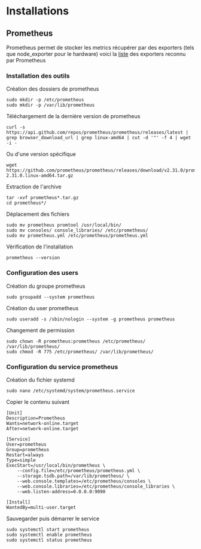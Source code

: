 # Installations

## Prometheus

Prometheus permet de stocker les metrics récupérer par des exporters (tels que node_exporter pour le hardware) voici la [liste](https://prometheus.io/docs/instrumenting/exporters/) des exporters reconnu par Prometheus

### Installation des outils

Création des dossiers de prometheus
```
sudo mkdir -p /etc/prometheus
sudo mkdir -p /var/lib/prometheus
```

Téléchargement de la dernière version de prometheus
```
curl -s https://api.github.com/repos/prometheus/prometheus/releases/latest | grep browser_download_url | grep linux-amd64 | cut -d '"' -f 4 | wget -i -
```

Ou d'une version spécifique
```
wget https://github.com/prometheus/prometheus/releases/download/v2.31.0/prometheus-2.31.0.linux-amd64.tar.gz

```

Extraction de l'archive
```
tar -xvf prometheus*.tar.gz
cd prometheus*/
```

Déplacement des fichiers
```
sudo mv prometheus promtool /usr/local/bin/
sudo mv consoles/ console_libraries/ /etc/prometheus/
sudo mv prometheus.yml /etc/prometheus/prometheus.yml
```

Vérification de l'installation
```
prometheus --version
```

### Configuration des users

Création du groupe prometheus

```
sudo groupadd --system prometheus
```

Création du user prometheus

```
sudo useradd -s /sbin/nologin --system -g prometheus prometheus
```

Changement de permission
```
sudo chown -R prometheus:prometheus /etc/prometheus/ /var/lib/prometheus/
sudo chmod -R 775 /etc/prometheus/ /var/lib/prometheus/
```

### Configuration du service prometheus

Création du fichier systemd
```
sudo nano /etc/systemd/system/prometheus.service
```

Copier le contenu suivant 
```
[Unit]
Description=Prometheus
Wants=network-online.target
After=network-online.target

[Service]
User=prometheus
Group=prometheus
Restart=always
Type=simple
ExecStart=/usr/local/bin/prometheus \
    --config.file=/etc/prometheus/prometheus.yml \
    --storage.tsdb.path=/var/lib/prometheus/ \
    --web.console.templates=/etc/prometheus/consoles \
    --web.console.libraries=/etc/prometheus/console_libraries \
    --web.listen-address=0.0.0.0:9090

[Install]
WantedBy=multi-user.target
```

Sauvegarder puis démarrer le service
```
sudo systemctl start prometheus
sudo systemctl enable prometheus
sudo systemctl status prometheus
```